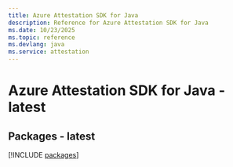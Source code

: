 ```yaml
---
title: Azure Attestation SDK for Java
description: Reference for Azure Attestation SDK for Java
ms.date: 10/23/2025
ms.topic: reference
ms.devlang: java
ms.service: attestation
---
```

# Azure Attestation SDK for Java - latest
## Packages - latest
[!INCLUDE [packages](attestation-index.md)]